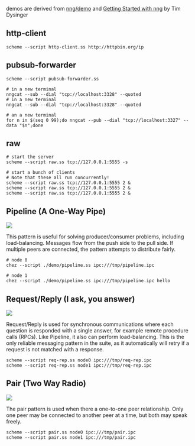 demos are derived from [nng/demo](https://github.com/nanomsg/nng/tree/master/demo) and [Getting Started with nng](https://nanomsg.org/gettingstarted/nng/index.html) by Tim Dysinger

## http-client
```
scheme --script http-client.ss http://httpbin.org/ip
```

## pubsub-forwarder
```
scheme --script pubsub-forwarder.ss

# in a new terminal
nngcat --sub --dial "tcp://localhost:3328" --quoted
# in a new terminal
nngcat --sub --dial "tcp://localhost:3328" --quoted

# an a new terminal
for n in $(seq 0 99);do nngcat --pub --dial "tcp://localhost:3327" --data "$n";done
```

## raw
```
# start the server
scheme --script raw.ss tcp://127.0.0.1:5555 -s

# start a bunch of clients
# Note that these all run concurrently!
scheme --script raw.ss tcp://127.0.0.1:5555 2 &
scheme --script raw.ss tcp://127.0.0.1:5555 2 &
scheme --script raw.ss tcp://127.0.0.1:5555 2 &
```

## Pipeline (A One-Way Pipe)

![](https://nanomsg.org/gettingstarted/pipeline.png)

This pattern is useful for solving producer/consumer problems, including load-balancing. Messages flow from the push side to the pull side. If multiple peers are connected, the pattern attempts to distribute fairly.

```
# node 0
chez --script ./demo/pipeline.ss ipc:///tmp/pipeline.ipc

# node 1
chez --script ./demo/pipeline.ss ipc:///tmp/pipeline.ipc hello
```

## Request/Reply (I ask, you answer)

![](https://nanomsg.org/gettingstarted/reqrep.png)

Request/Reply is used for synchronous communications where each question is responded with a single answer, for example remote procedure calls (RPCs). Like Pipeline, it also can perform load-balancing. This is the only reliable messaging pattern in the suite, as it automatically will retry if a request is not matched with a response.
```
scheme --script req-rep.ss node0 ipc:///tmp/req-rep.ipc
scheme --script req-rep.ss node1 ipc:///tmp/req-rep.ipc
```

## Pair (Two Way Radio)

![](https://nanomsg.org/gettingstarted/pair.png)

The pair pattern is used when there a one-to-one peer relationship. Only one peer may be connected to another peer at a time, but both may speak freely.

```
scheme --script pair.ss node0 ipc:///tmp/pair.ipc
scheme --script pair.ss node1 ipc:///tmp/pair.ipc
```
